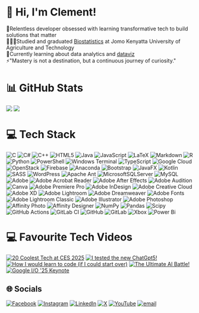 # 👋 Hi, I'm Clement! 
🔭Relentless developer obsessed with learning transformative tech to build solutions that matter<br/>
👨🏽‍🎓Studied and graduated [Biostatistics](https://www.youtube.com/live/lGbctm_C7_s?si=YNhqYF6bYaXXDRyg) at Jomo Kenyatta University of Agriculture and Technology<br/>
🌱Currently learning about data analytics and [dataviz](https://pudding.cool/2018/08/pockets/)<br/>
⚡"Mastery is not a destination, but a continuous journey of curiosity."

# 📊 GitHub Stats
![](https://github-readme-stats.vercel.app/api?username=CL3M3NT-D&theme=radical&hide_border=false&include_all_commits=true&count_private=true)
![](https://nirzak-streak-stats.vercel.app/?user=CL3M3NT-D&theme=dark_purple&hide_border=true)<br/>

# 💻 Tech Stack
![C](https://img.shields.io/badge/c-%2300599C.svg?style=plastic&logo=c&logoColor=white) ![C#](https://img.shields.io/badge/c%23-%23239120.svg?style=plastic&logo=csharp&logoColor=white) ![C++](https://img.shields.io/badge/c++-%2300599C.svg?style=plastic&logo=c%2B%2B&logoColor=white) ![HTML5](https://img.shields.io/badge/html5-%23E34F26.svg?style=plastic&logo=html5&logoColor=white) ![Java](https://img.shields.io/badge/java-%23ED8B00.svg?style=plastic&logo=openjdk&logoColor=white) ![JavaScript](https://img.shields.io/badge/javascript-%23323330.svg?style=plastic&logo=javascript&logoColor=%23F7DF1E) ![LaTeX](https://img.shields.io/badge/latex-%23008080.svg?style=plastic&logo=latex&logoColor=white) ![Markdown](https://img.shields.io/badge/markdown-%23000000.svg?style=plastic&logo=markdown&logoColor=white) ![R](https://img.shields.io/badge/r-%23276DC3.svg?style=plastic&logo=r&logoColor=white) ![Python](https://img.shields.io/badge/python-3670A0?style=plastic&logo=python&logoColor=ffdd54) ![PowerShell](https://img.shields.io/badge/PowerShell-%235391FE.svg?style=plastic&logo=powershell&logoColor=white) ![Windows Terminal](https://img.shields.io/badge/Windows%20Terminal-%234D4D4D.svg?style=plastic&logo=windows-terminal&logoColor=white) ![TypeScript](https://img.shields.io/badge/typescript-%23007ACC.svg?style=plastic&logo=typescript&logoColor=white) ![Google Cloud](https://img.shields.io/badge/GoogleCloud-%234285F4.svg?style=plastic&logo=google-cloud&logoColor=white) ![OpenStack](https://img.shields.io/badge/Openstack-%23f01742.svg?style=plastic&logo=openstack&logoColor=white) ![Firebase](https://img.shields.io/badge/firebase-%23039BE5.svg?style=plastic&logo=firebase) ![Anaconda](https://img.shields.io/badge/Anaconda-%2344A833.svg?style=plastic&logo=anaconda&logoColor=white) ![Bootstrap](https://img.shields.io/badge/bootstrap-%238511FA.svg?style=plastic&logo=bootstrap&logoColor=white) ![JavaFX](https://img.shields.io/badge/javafx-%23FF0000.svg?style=plastic&logo=javafx&logoColor=white) ![Kotlin](https://img.shields.io/badge/kotlin-%237F52FF.svg?style=plastic&logo=kotlin&logoColor=white) ![SASS](https://img.shields.io/badge/SASS-hotpink.svg?style=plastic&logo=SASS&logoColor=white) ![WordPress](https://img.shields.io/badge/WordPress-%23117AC9.svg?style=plastic&logo=WordPress&logoColor=white) ![Apache Ant](https://img.shields.io/badge/Apache%20Ant-A81C7D?style=plastic&logo=Apache%20Ant&logoColor=white) ![MicrosoftSQLServer](https://img.shields.io/badge/Microsoft%20SQL%20Server-CC2927?style=plastic&logo=microsoft%20sql%20server&logoColor=white) ![MySQL](https://img.shields.io/badge/mysql-4479A1.svg?style=plastic&logo=mysql&logoColor=white) ![Adobe](https://img.shields.io/badge/adobe-%23FF0000.svg?style=plastic&logo=adobe&logoColor=white) ![Adobe Acrobat Reader](https://img.shields.io/badge/Adobe%20Acrobat%20Reader-EC1C24.svg?style=plastic&logo=Adobe%20Acrobat%20Reader&logoColor=white) ![Adobe After Effects](https://img.shields.io/badge/Adobe%20After%20Effects-9999FF.svg?style=plastic&logo=Adobe%20After%20Effects&logoColor=white) ![Adobe Audition](https://img.shields.io/badge/Adobe%20Audition-9999FF.svg?style=plastic&logo=Adobe%20Audition&logoColor=white) ![Canva](https://img.shields.io/badge/Canva-%2300C4CC.svg?style=plastic&logo=Canva&logoColor=white) ![Adobe Premiere Pro](https://img.shields.io/badge/Adobe%20Premiere%20Pro-9999FF.svg?style=plastic&logo=Adobe%20Premiere%20Pro&logoColor=white) ![Adobe InDesign](https://img.shields.io/badge/Adobe%20InDesign-49021F?style=plastic&logo=adobeindesign&logoColor=FF3366) ![Adobe Creative Cloud](https://img.shields.io/badge/Adobe%20Creative%20Cloud-DA1F26.svg?style=plastic&logo=Adobe%20Creative%20Cloud&logoColor=white) ![Adobe XD](https://img.shields.io/badge/Adobe%20XD-470137?style=plastic&logo=Adobe%20XD&logoColor=#FF61F6) ![Adobe Lightroom](https://img.shields.io/badge/Adobe%20Lightroom-31A8FF.svg?style=plastic&logo=Adobe%20Lightroom&logoColor=white) ![Adobe Dreamweaver](https://img.shields.io/badge/Adobe%20Dreamweaver-FF61F6.svg?style=plastic&logo=Adobe%20Dreamweaver&logoColor=white) ![Adobe Fonts](https://img.shields.io/badge/Adobe%20Fonts-000B1D.svg?style=plastic&logo=Adobe%20Fonts&logoColor=white) ![Adobe Lightroom Classic](https://img.shields.io/badge/Adobe%20Lightroom%20Classic-31A8FF.svg?style=plastic&logo=Adobe%20Lightroom%20Classic&logoColor=white) ![Adobe Illustrator](https://img.shields.io/badge/adobe%20illustrator-%23FF9A00.svg?style=plastic&logo=adobe%20illustrator&logoColor=white) ![Adobe Photoshop](https://img.shields.io/badge/adobe%20photoshop-%2331A8FF.svg?style=plastic&logo=adobe%20photoshop&logoColor=white) ![Affinity Photo](https://img.shields.io/badge/affinityphoto-%237E4DD2.svg?style=plastic&logo=affinity-photo&logoColor=white) ![Affinity Designer](https://img.shields.io/badge/affinity%20desginer-%231B72BE.svg?style=plastic&logo=affinity-designer&logoColor=white) ![NumPy](https://img.shields.io/badge/numpy-%23013243.svg?style=plastic&logo=numpy&logoColor=white) ![Pandas](https://img.shields.io/badge/pandas-%23150458.svg?style=plastic&logo=pandas&logoColor=white) ![Scipy](https://img.shields.io/badge/SciPy-%230C55A5.svg?style=plastic&logo=scipy&logoColor=%white) ![GitHub Actions](https://img.shields.io/badge/github%20actions-%232671E5.svg?style=plastic&logo=githubactions&logoColor=white) ![GitLab CI](https://img.shields.io/badge/gitlab%20CI-%23181717.svg?style=plastic&logo=gitlab&logoColor=white) ![GitHub](https://img.shields.io/badge/github-%23121011.svg?style=plastic&logo=github&logoColor=white) ![GitLab](https://img.shields.io/badge/gitlab-%23181717.svg?style=plastic&logo=gitlab&logoColor=white) ![Xbox](https://img.shields.io/badge/xbox-%23107C10.svg?style=plastic&logo=xbox&logoColor=white) ![Power Bi](https://img.shields.io/badge/power_bi-F2C811?style=plastic&logo=powerbi&logoColor=black)

# 💻 Favourite Tech Videos
<!-- BEGIN YOUTUBE-CARDS -->
[![20 Coolest Tech at CES 2025](https://ytcards.demolab.com/id=s4ET7Vn3nz4&title=20+Coolest+Tech+at+CES+2025&lang=en&timestamp=1739394000&background_color=%230d1117&title_color=%23ffffff&stats_color=%23dedede&max_title_lines=1&width=250&border_radius=5&duration=1886 "20 Coolest Tech at CES 2025")](https://youtu.be//s4ET7Vn3nz4?si=Zmy8aiwiIMhBUXHT)
[![I tested the new ChatGpt5!](https://ytcards.demolab.com/id=MmFLDvOFLW0&title=I+tested+the+new+ChatGpt+5!&lang=en&timestamp=1754600400&background_color=%230d1117&title_color=%23ffffff&stats_color=%23dedede&max_title_lines=1&width=250&border_radius=5&duration=762 "I tested the new ChatGpt5!")](https://youtu.be/MmFLDvOFLW0?si=qXPMTFBplk7tCq_c)
[![How I would learn to code (if I could start over)](https://ytcards.demolab.com/id=kS03mP7p0ts&title=How+I+would+learn+to+code(+if+I+could+start+over+)&lang=en&timestamp=1698663600&background_color=%230d1117&title_color=%23ffffff&stats_color=%23dedede&max_title_lines=1&width=250&border_radius=5&duration=695 "How I would learn to code (if I could start over)")](https://youtu.be/kS03mP7p0ts?si=7UXbigeHmyTVGP60)
[![The Ultimate AI Battle!](https://ytcards.demolab.com/id=cMuif_hJGPI&title=The+Ultimate+AI+Battle!&lang=en&timestamp=1752354000&background_color=%230d1117&title_color=%23ffffff&stats_color=%23dedede&max_title_lines=1&width=250&border_radius=5&duration=1631 "The Ultimate AI Battle!")](https://youtu.be/cMuif_hJGPI?si=EjziEqtwevZK3jGi)
[![Google I/O '25 Keynote](https://ytcards.demolab.com/id=o8NiE3XMPrM&title=Google+I/O+'25+Keynote&lang=en&timestamp=1749762000&background_color=%230d1117&title_color=%23ffffff&stats_color=%23dedede&max_title_lines=1&width=250&border_radius=5&duration=3656.035 "Google I/O '25 Keynote")](https://youtu.be/orJOLdv907g?si=r31zLR2hnvJiw5p7)
<!-- END YOUTUBE-CARDS -->

## 🌐 Socials
[![Facebook](https://img.shields.io/badge/Facebook-%231877F2.svg?logo=Facebook&logoColor=white)](https://facebook.com) [![Instagram](https://img.shields.io/badge/Instagram-%23E4405F.svg?logo=Instagram&logoColor=white)](https://instagram.com/_afwego_) [![LinkedIn](https://img.shields.io/badge/LinkedIn-%230077B5.svg?logo=linkedin&logoColor=white)](https://linkedin.com/in) [![X](https://img.shields.io/badge/X-black.svg?logo=X&logoColor=white)](https://x.com/@DanielClem55206) [![YouTube](https://img.shields.io/badge/YouTube-%23FF0000.svg?logo=YouTube&logoColor=white)](https://youtube.com/@UCbipa3E2Lt8aJpPfXEoIrqw) [![email](https://img.shields.io/badge/Email-D14836?logo=gmail&logoColor=white)](mailto:danxlem@gmail.com) 


